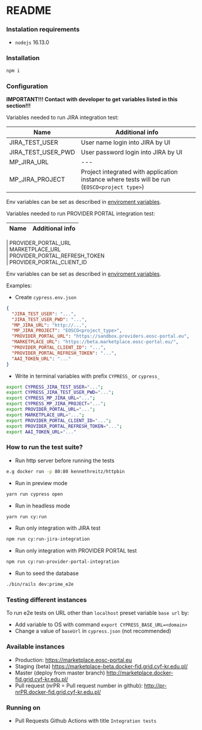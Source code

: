 # README

### Instalation requirements

- `nodejs` 16.13.0

### Installation

```bash
npm i
```

### Configuration

**IMPORTANT!!! Contact with developer to get variables listed in this section!!!**

Variables needed to run JIRA integration test:

| Name               | Additional info                                                                              |
| ------------------ | -------------------------------------------------------------------------------------------- |
| JIRA_TEST_USER     | User name login into JIRA by UI                                                              |
| JIRA_TEST_USER_PWD | User password login into JIRA by UI                                                          |
| MP_JIRA_URL        | ---                                                                                          |
| MP_JIRA_PROJECT    | Project integrated with application instance where tests will be run (`EOSCO<project type>`) |

Env variables can be set as described in [enviroment variables](https://docs.cypress.io/guides/guides/environment-variables#Option-1-configuration-file).

Variables needed to run PROVIDER PORTAL integration test:

| Name | Additional info |
| ---- | --------------- |

| PROVIDER_PORTAL_URL  
| MARKETPLACE_URL  
| PROVIDER_PORTAL_REFRESH_TOKEN  
| PROVIDER_PORTAL_CLIENT_ID

Env variables can be set as described in [enviroment variables](https://docs.cypress.io/guides/guides/environment-variables#Option-1-configuration-file).

Examples:

- Create `cypress.env.json`

```json
{
  "JIRA_TEST_USER": "...",
  "JIRA_TEST_USER_PWD": "...",
  "MP_JIRA_URL": "http://...",
  "MP_JIRA_PROJECT": "EOSCO<project_type>",
  "PROVIDER_PORTAL_URL": "https://sandbox.providers.eosc-portal.eu",
  "MARKETPLACE_URL": "https://beta.marketplace.eosc-portal.eu/",
  "PROVIDER_PORTAL_CLIENT_ID": "...",
  "PROVIDER_PORTAL_REFRESH_TOKEN": "...",
  "AAI_TOKEN_URL": "..."
}
```

- Write in terminal variables with prefix `CYPRESS_` or `cypress_`

```bash
export CYPRESS_JIRA_TEST_USER="...";
export CYPRESS_JIRA_TEST_USER_PWD="...";
export CYPRESS_MP_JIRA_URL="...";
export CYPRESS_MP_JIRA_PROJECT="...";
export PROVIDER_PORTAL_URL="...";
export MARKETPLACE_URL="...";
export PROVIDER_PORTAL_CLIENT_ID="...";
export PROVIDER_PORTAL_REFRESH_TOKEN="...";
export AAI_TOKEN_URL="..."
```

### How to run the test suite?

- Run http server before running the tests

```bash
e.g docker run -p 80:80 kennethreitz/httpbin
```

- Run in preview mode

```bash
yarn run cypress open
```

- Run in headless mode

```bash
yarn run cy:run
```

- Run only integration with JIRA test

```bash
npm run cy:run-jira-integration
```

- Run only integration with PROVIDER PORTAL test

```bash
npm run cy:run-provider-portal-integration
```

- Run to seed the database

```bash
./bin/rails dev:prime_e2e
```

### Testing different instances

To run e2e tests on URL other than `localhost` preset variable `base url` by:

- Add variable to OS with command `export CYPRESS_BASE_URL=<domain>`
- Change a value of `baseUrl` in `cypress.json` (not recommended)

### Available instances

- Production: https://marketplace.eosc-portal.eu
- Staging (beta) https://marketplace-beta.docker-fid.grid.cyf-kr.edu.pl/
- Master (deploy from master branch) http://marketplace.docker-fid.grid.cyf-kr.edu.pl/
- Pull request (nrPR = Pull request number in github): http://pr-nrPR.docker-fid.grid.cyf-kr.edu.pl/

### Running on

- Pull Requests Github Actions with title `Integration tests`

